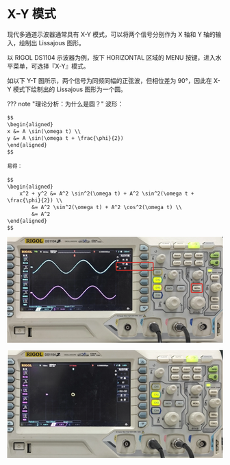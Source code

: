 # X-Y 模式
现代多通道示波器通常具有 X-Y 模式，可以将两个信号分别作为 X 轴和 Y 轴的输入，绘制出 Lissajous 图形。

以 RIGOL DS1104 示波器为例，按下 HORIZONTAL 区域的 MENU 按键，进入水平菜单，可选择『X-Y』模式。

如以下 Y-T 图所示，两个信号为同频同幅的正弦波，但相位差为 90°，因此在 X-Y 模式下绘制出的 Lissajous 图形为一个圆。

??? note "理论分析：为什么是圆？"
    波形：

    $$
    \begin{aligned}
    x &= A \sin(\omega t) \\
    y &= A \sin(\omega t + \frac{\phi}{2})
    \end{aligned}
    $$

    易得：

    $$
    \begin{aligned}
        x^2 + y^2 &= A^2 \sin^2(\omega t) + A^2 \sin^2(\omega t + \frac{\phi}{2}) \\
            &= A^2 \sin^2(\omega t) + A^2 \cos^2(\omega t) \\ 
            &= A^2
    \end{aligned}
    $$

![](yt.webp)

![](xy.webp)